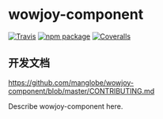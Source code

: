 # wowjoy-component

[![Travis][build-badge]][build]
[![npm package][npm-badge]][npm]
[![Coveralls][coveralls-badge]][coveralls]

## 开发文档
https://github.com/manglobe/wowjoy-component/blob/master/CONTRIBUTING.md


Describe wowjoy-component here.

[build-badge]: https://img.shields.io/travis/user/repo/master.png?style=flat-square
[build]: https://travis-ci.org/user/repo

[npm-badge]: https://img.shields.io/npm/v/npm-package.png?style=flat-square
[npm]: https://www.npmjs.org/package/npm-package

[coveralls-badge]: https://img.shields.io/coveralls/user/repo/master.png?style=flat-square
[coveralls]: https://coveralls.io/github/user/repo

